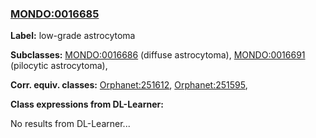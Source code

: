 
### [MONDO:0016685](http://purl.obolibrary.org/obo/MONDO_0016685)
**Label:** low-grade astrocytoma

**Subclasses:** [MONDO:0016686](http://purl.obolibrary.org/obo/MONDO_0016686) (diffuse astrocytoma), [MONDO:0016691](http://purl.obolibrary.org/obo/MONDO_0016691) (pilocytic astrocytoma), 

**Corr. equiv. classes:** [Orphanet:251612](http://www.orpha.net/ORDO/Orphanet_251612), [Orphanet:251595](http://www.orpha.net/ORDO/Orphanet_251595), 

**Class expressions from DL-Learner:**

No results from DL-Learner...



